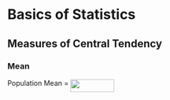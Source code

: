 # Basics of Statistics

## Measures of Central Tendency

### Mean

Population Mean = <img src="/tex/78c4297c329da0b30a27cadef7eed155.svg?invert_in_darkmode&sanitize=true" align=middle width=88.66493789999998pt height=26.438629799999987pt/>


